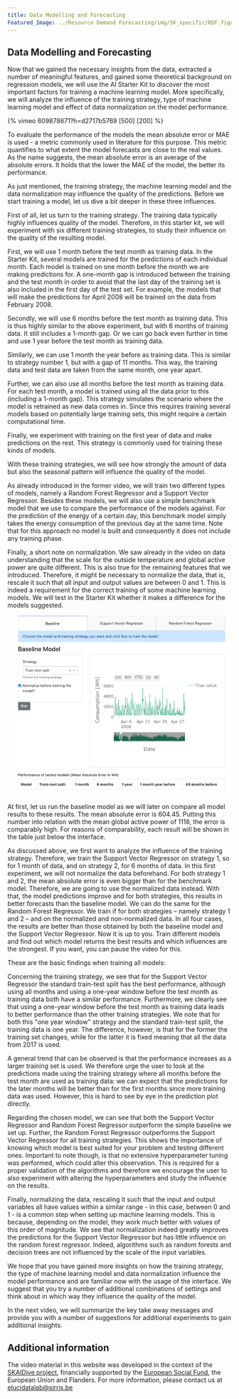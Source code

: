```yaml
---
title: Data Modelling and Forecasting
Featured_Image: ../Resource Demand Forecasting/img/SK_specific/RDF_figure20.png
---
```


## Data Modelling and Forecasting
Now that we gained the necessary insights from the data, extracted a number of meaningful features, and gained some theoretical background on regression models, we will use the AI Starter Kit to discover the most important factors for training a machine learning model. More specifically, we will analyze the influence of the training strategy, type of machine learning model and effect of data normalization on the model performance.

{% vimeo 609878671?h=d2717b5769 [500] [200] %}

To evaluate the performance of the models the mean absolute error or MAE is used - a metric commonly used in literature for this purpose. This metric quantifies to what extent the model forecasts are close to the real values. As the name suggests, the mean absolute error is an average of the absolute errors. It holds that the lower the MAE of the model, the better its performance.

As just mentioned, the training strategy, the machine learning model and the data normalization may influence the quality of the predictions. Before we start training a model, let us dive a bit deeper in these three influences.

First of all, let us turn to the training strategy. The training data typically highly influences quality of the model. Therefore, in this starter kit, we will experiment with six different training strategies, to study their influence on the quality of the resulting model.

First, we will use 1 month before the test month as training data. In the Starter Kit, several models are trained for the predictions of each individual month. Each model is trained on one month before the month we are making predictions for. A one-month gap is introduced between the training and the test month in order to avoid that the last day of the training set is also included in the first day of the test set. For example, the models that will make the predictions for April 2008 will be trained on the data from February 2008.

Secondly, we will use 6 months before the test month as training data. This is thus highly similar to the above experiment, but with 6 months of training data. It still includes a 1-month gap. Or we can go back even further in time and use 1 year before the test month as training data.

Similarly, we can use 1 month the year before as training data. This is similar to strategy number 1, but with a gap of 11 months. This way, the training data and test data are taken from the same month, one year apart.

Further, we can also use all months before the test month as training data. For each test month, a model is trained using all the data prior to this (including a 1-month gap). This strategy simulates the scenario where the model is retrained as new data comes in. Since this requires training several models based on potentially large training sets, this might require a certain computational time.

Finally, we experiment with training on the first year of data and make predictions on the rest. This strategy is commonly used for training these kinds of models.

With these training strategies, we will see how strongly the amount of data but also the seasonal pattern will influence the quality of the model.

As already introduced in the former video, we will train two different types of models, namely a Random Forest Regressor and a Support Vector Regressor. Besides these models, we will also use a simple benchmark model that we use to compare the performance of the models against. For the prediction of the energy of a certain day, this benchmark model simply takes the energy consumption of the previous day at the same time. Note that for this approach no model is built and consequently it does not include any training phase.

Finally, a short note on normalization. We saw already in the video on data understanding that the scale for the outside temperature and global active power are quite different. This is also true for the remaining features that we introduced. Therefore, it might be necessary to normalize the data, that is, rescale it such that all input and output values are between 0 and 1. This is indeed a requirement for the correct training of some machine learning models. We will test in the Starter Kit whether it makes a difference for the models suggested.

<center><img src="./img/SK_specific/RDF_figure20.png" width="500" class="center" /></center>

At first, let us run the baseline model as we will later on compare all model results to these results. The mean absolute error is 604.45. Putting this number into relation with the mean global active power of 1118, the error is comparably high. For reasons of comparability, each result will be shown in the table just below the interface.

As discussed above, we first want to analyze the influence of the training strategy. Therefore, we train the Support Vector Regressor on strategy 1, so for 1 month of data, and on strategy 2, for 6 months of data. In this first experiment, we will not normalize the data beforehand. For both strategy 1 and 2, the mean absolute error is even bigger than for the benchmark model. Therefore, we are going to use the normalized data instead. With that, the model predictions improve and for both strategies, this results in better forecasts than the baseline model. We can do the same for the Random Forest Regressor. We train if for both strategies – namely strategy 1 and 2 – and on the normalized and non-normalized data. In all four cases, the results are better than those obtained by both the baseline model and the Support Vector Regressor.
Now it is up to you. Train different models and find out which model returns the best results and which influences are the strongest. If you want, you can pause the video for this.

These are the basic findings when training all models:

Concerning the training strategy, we see that for the Support Vector Regressor the standard train-test split has the best performance, although using all months and using a one-year window before the test month as training data both have a similar performance. Furthermore, we clearly see that using a one-year window before the test month as training data leads to better performance than the other training strategies. We note that for both this "one year window" strategy and the standard train-test split, the training data is one year. The difference, however, is that for the former the training set changes, while for the latter it is fixed meaning that all the data from 2017 is used.

A general trend that can be observed is that the performance increases as a larger training set is used. We therefore urge the user to look at the predictions made using the training strategy where all months before the test month are used as training data: we can expect that the predictions for the later months will be better than for the first months since more training data was used. However, this is hard to see by eye in the prediction plot directly.

Regarding the chosen model, we can see that both the Support Vector Regressor and Random Forest Regressor outperform the simple baseline we set up. Further, the Random Forest Regressor outperforms the Support Vector Regressor for all training strategies. This shows the importance of knowing which model is best suited for your problem and testing different ones. Important to note though, is that no extensive hyperparameter tuning was performed, which could alter this observation. This is required for a proper validation of the algorithms and therefore we encourage the user to also experiment with altering the hyperparameters and study the influence on the results.

Finally, normalizing the data, rescaling it such that the input and output variables all have values within a similar range - in this case, between 0 and 1 - is a common step when setting up machine learning models. This is because, depending on the model, they work much better with values of this order of magnitude. We see that normalization indeed greatly improves the predictions for the Support Vector Regressor but has little influence on the random forest regressor. Indeed, algorithms such as random forests and decision trees are not influenced by the scale of the input variables.

We hope that you have gained more insights on how the training strategy, the type of machine learning model and data normalization influence the model performance and are familiar now with the usage of the interface. We suggest that you try a number of additional combinations of settings and think about in which way they influence the quality of the model.

In the next video, we will summarize the key take away messages and provide you with a number of suggestions for additional experiments to gain additional insights.

## Additional information

The video material in this website was developed in the context of the [SKAIDive project](https://elucidata.be/skaidive), financially supported by the [European Social Fund](https://www.esf-vlaanderen.be), the European Union and Flanders. For more information, please contact us at <elucidatalab@sirris.be>
